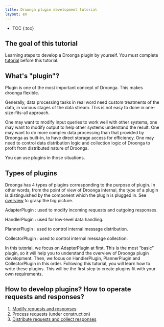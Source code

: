 ```yaml
---
title: Droonga plugin development tutorial
layout: en
---
```


* TOC
{:toc}

## The goal of this tutorial

Learning steps to develop a Droonga plugin by yourself.
You must complete [tutorial][] before this tutorial.


## What's "plugin"?

Plugin is one of the most important concept of Droonga.
This makes droonga flexible.

Generally, data processing tasks in real word need custom treatments of the data, in various stages of the data stream. This is not easy to done in one-size-fits-all approach.

One may want to modify input queries to work well with other systems, one may want to modify output to help other systems understand the result.
One may want to do more complex data processing than that provided by Droonga as built-in, to have direct storage access for efficiency.
One may need to control data distribution logic and collection logic of Droonga to profit from distributed nature of Droonga.

You can use plugins in those situations.

## Types of plugins

Droonga has 4 types of plugins corresponding to the purpose of plugin.
In other words, from the point of view of Droonga internal, the type of a plugin is distinguished by the component which the plugin is plugged in. See [overview][] to grasp the big picture.

AdapterPlugin
: used to modify incoming requests and outgoing responses.

HandlerPlugin
: used for low-level data handling.

PlannerPlugin
: used to control internal message distribution.

CollectorPlugin
: used to control internal message collection.

In this tutorial, we focus on AdapterPlugin at first. This is the most "basic" plugin, so it will help you to understand the overview of Droonga plugin development.
Then, we focus on HandlerPlugin, PlannerPlugin and CollectorPlugin in this order.
Following this tutorial, you will learn how to write these plugins. This will be the first step to create plugins fit with your own requirements.

## How to develop plugins? How to operate requests and responses?

 1. [Modify requests and responses][adapter]
 2. Process requests (under construction)
 3. [Distribute requests and collect responses][distribute-collect]

  [tutorial]: ../
  [overview]: ../../overview/
  [adapter]: ./adapter/
  [distribute-collect]: ./distribute-collect/
